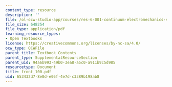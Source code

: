 ```yaml
---
content_type: resource
description: ''
file: /ol-ocw-studio-app/courses/res-6-001-continuum-electromechanics-spring-2009/653432d78e0de05f4e7dc3389b198ab8_front_100.pdf
file_size: 648254
file_type: application/pdf
learning_resource_types:
- Open Textbooks
license: https://creativecommons.org/licenses/by-nc-sa/4.0/
ocw_type: OCWFile
parent_title: Textbook Contents
parent_type: SupplementalResourceSection
parent_uid: 94a6b993-49b0-3ea8-a5c0-a911b9c5d985
resourcetype: Document
title: front_100.pdf
uid: 653432d7-8e0d-e05f-4e7d-c3389b198ab8
---
```

